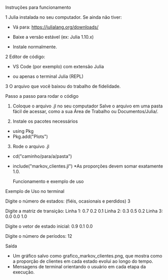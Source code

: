  Instruções para funcionamento

1 Julia instalada no seu computador.
 Se ainda não tiver:


- Vá para: https://julialang.org/downloads/


- Baixe a versão estável (ex: Julia 1.10.x)


- Instale normalmente.


2 Editor de código:


- VS Code (por exemplo) com extensão Julia


- ou apenas o terminal Julia (REPL)


3 O arquivo que você baixou do trabalho de fidelidade.



  Passo a passo para rodar o código

1. Coloque o arquivo .jl no seu computador
Salve o arquivo em uma pasta fácil de acessar, como a sua Área de Trabalho ou Documentos/Julia/.


2. Instale os pacotes necessários
- using Pkg
- Pkg.add("Plots")

3. Rode o arquivo .jl
- cd("caminho/para/a/pasta")
- include("markov_clientes.jl")
*As proporções devem somar exatamente 1.0.


  Funcionamento e exemplo de uso

Exemplo de Uso no terminal

Digite o número de estados: (fiéis, ocasionais e perdidos)
3

Digite a matriz de transição:
Linha 1: 0.7 0.2 0.1
Linha 2: 0.3 0.5 0.2
Linha 3: 0.0 0.0 1.0

Digite o vetor de estado inicial:
0.9 0.1 0.0

Digite o número de períodos:
12

Saída
- Um gráfico salvo como grafico_markov_clientes.png, que mostra como a proporção de clientes em cada estado evolui ao longo do tempo.
- Mensagens de terminal orientando o usuário em cada etapa da execução.
